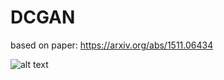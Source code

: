 # DCGAN
based on paper: https://arxiv.org/abs/1511.06434

![alt text](https://github.com/kryzma/DCGAN/tree/main/images/Results1600.jpg?raw=true)
